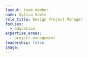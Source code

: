 ```yaml
---
layout: team_member
name: Sylvia Sable
role_title: Design Project Manager
focuses:
  - education
expertise_areas: 
  - project-management
leadership: false
image:
---
```



